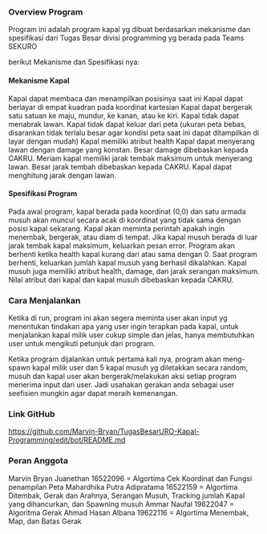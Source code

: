 ### Overview Program
 
Program ini adalah program kapal yg dibuat berdasarkan mekanisme dan spesifikasi dari Tugas Besar divisi programming yg berada pada Teams SEKURO

berikut Mekanisme dan Spesifikasi nya:
#### Mekanisme Kapal
Kapal dapat membaca dan menampilkan posisinya saat ini
Kapal dapat berlayar di empat kuadran pada koordinat kartesian
Kapal dapat bergerak satu satuan ke maju, mundur, ke kanan, atau ke kiri.
Kapal tidak dapat menabrak lawan.
Kapal tidak dapat keluar dari peta (ukuran peta bebas, disarankan tidak terlalu besar agar kondisi peta saat ini dapat ditampilkan di layar dengan mudah)
Kapal memiliki atribut health
Kapal dapat menyerang lawan dengan damage yang konstan. Besar damage dibebaskan kepada CAKRU.
Meriam kapal memiliki jarak tembak maksimum untuk menyerang lawan. Besar jarak tembah dibebaskan kepada CAKRU.
Kapal dapat menghitung jarak dengan lawan.

#### Spesifikasi Program
Pada awal program, kapal berada pada koordinat (0,0) dan satu armada musuh akan muncul secara acak di koordinat yang tidak sama dengan posisi kapal sekarang.
Kapal akan meminta perintah apakah ingin menembak, bergerak, atau diam di tempat.
Jika kapal musuh berada di luar jarak tembak kapal maksimum, keluarkan pesan error.
Program akan berhenti ketika health kapal kurang dari atau sama dengan 0.
Saat program berhenti, keluarkan jumlah kapal musuh yang berhasil dikalahkan.
Kapal musuh juga memiliki atribut health, damage, dan jarak serangan maksimum.
Nilai atribut dari kapal dan kapal musuh dibebaskan kepada CAKRU.

### Cara Menjalankan

Ketika di run, program ini akan segera meminta user akan input yg menentukan tindakan apa yang user ingin terapkan pada kapal, untuk menjalankan kapal milik user cukup simple dan jelas, hanya membutuhkan user untuk mengikuti petunjuk dari program.

Ketika program dijalankan untuk pertama kali nya, program akan meng-spawn kapal milik user dan 5 kapal musuh yg diletakkan secara random, musuh dan kapal user akan bergerak/melakukan aksi setiap program menerima input dari user. Jadi usahakan gerakan anda sebagai user seefisien mungkin agar dapat meraih kemenangan.

### Link GitHub
https://github.com/Marvin-Bryan/TugasBesarURO-Kapal-Programming/edit/bot/README.md

### Peran Anggota

Marvin Bryan Juanethan	16522096 = Algortima Cek Koordinat dan Fungsi penampilan Peta
Mahardhika Putra Adipratama	16522159 = Algortima Ditembak, Gerak dan Arahnya, Serangan Musuh, Tracking jumlah Kapal yang dihancurkan, dan Spawning musuh
Ammar Naufal	19622047 = Algoritma Gerak
Ahmad Hasan Albana	19622116 = Algortima Menembak, Map, dan Batas Gerak
